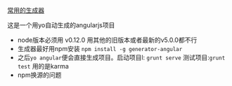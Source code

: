
[常用的生成器](https://github.com/yeoman/generator-angular)

这是一个用yo自动生成的angularjs项目

+ node版本必须用 v0.12.0 用其他的旧版本或者最新的v5.0.0都不行
+ 生成器最好用npm安装 `npm install -g generator-angular`
+ 之后`yo angular`便会直接生成项目。启动项目l: `grunt serve` 测试项目:`grunt test` 用的是karma
+ npm换源的问题